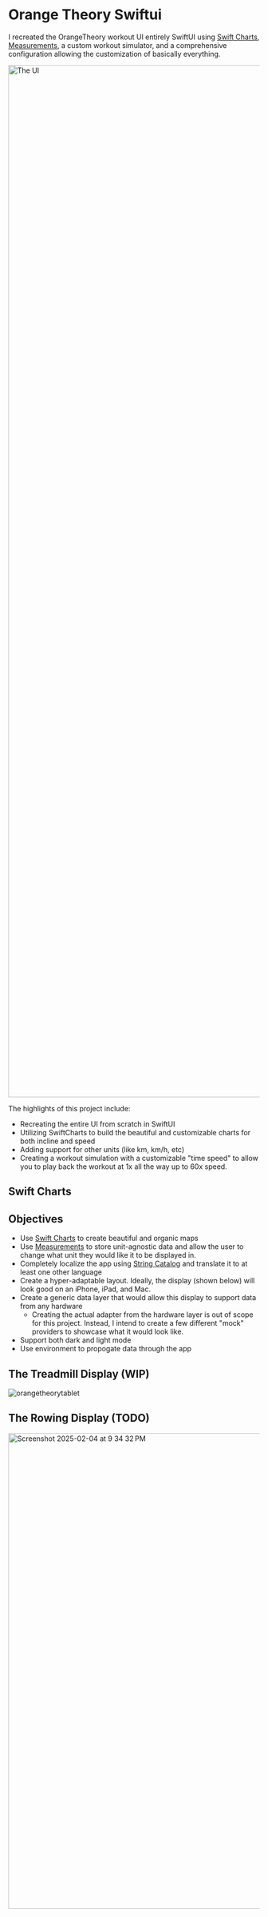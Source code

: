 # Orange Theory Swiftui
I recreated the OrangeTheory workout UI entirely SwiftUI using [Swift Charts](https://developer.apple.com/documentation/charts), [Measurements](https://developer.apple.com/documentation/foundation/measurement), a custom workout simulator, and a comprehensive configuration allowing the customization of basically everything.


<img width="2064" alt="The UI" src="https://imgur.com/zpbfoXp" />

The highlights of this project include:
- Recreating the entire UI from scratch in SwiftUI
- Utilizing SwiftCharts to build the beautiful and customizable charts for both incline and speed
- Adding support for other units (like km, km/h, etc)
- Creating a workout simulation with a customizable "time speed" to allow you to play back the workout at 1x all the way up to 60x speed.

## Swift Charts


## Objectives
- Use [Swift Charts](https://developer.apple.com/documentation/charts) to create beautiful and organic maps
- Use [Measurements](https://developer.apple.com/documentation/foundation/measurement) to store unit-agnostic data and allow the user to change what unit they would like it to be displayed in.
- Completely localize the app using [String Catalog](https://developer.apple.com/documentation/xcode/localizing-and-varying-text-with-a-string-catalog) and translate it to at least one other language
- Create a hyper-adaptable layout. Ideally, the display (shown below) will look good on an iPhone, iPad, and Mac.
- Create a generic data layer that would allow this display to support data from any hardware
    - Creating the actual adapter from the hardware layer is out of scope for this project. Instead, I intend to create a few different "mock" providers to showcase what it would look like.
- Support both dark and light mode
- Use environment to propogate data through the app

## The Treadmill Display (WIP)

![orangetheorytablet](https://github.com/user-attachments/assets/86288a70-52c4-425d-a3c7-2047af8825d6)

## The Rowing Display (TODO)

<img width="951" alt="Screenshot 2025-02-04 at 9 34 32 PM" src="https://github.com/user-attachments/assets/57a40849-412c-43c3-8a48-e96101a88b49" />
